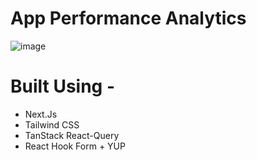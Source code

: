 # App Performance Analytics

![image](https://github.com/MahendraBishnoi29/fountane-assignment/assets/74294202/e88d8bb3-7f9d-4f9f-a1d0-6452c2ebc722)

# Built Using -

- Next.Js
- Tailwind CSS
- TanStack React-Query
- React Hook Form + YUP

